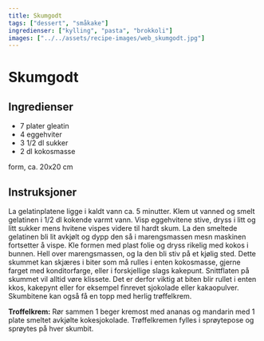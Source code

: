 ```yaml
---
title: Skumgodt
tags: ["dessert", "småkake"]
ingredienser: ["kylling", "pasta", "brokkoli"]
images: ["../../assets/recipe-images/web_skumgodt.jpg"]
---
```


# Skumgodt

## Ingredienser

- 7 plater gleatin
- 4 eggehviter
- 3 1/2 dl sukker
- 2 dl kokosmasse

form, ca. 20x20 cm

## Instruksjoner

La gelatinplatene ligge i kaldt vann ca. 5 minutter. Klem ut vanned og smelt gelatinen i 1/2 dl kokende varmt vann. Visp eggehvitene stive, dryss i litt og litt sukker mens hvitene vispes videre til hardt skum. La den smeltede gelatinen bli lit avkjølt og dypp den så i marengsmassen mesn maskinen fortsetter å vispe. Kle formen med plast folie og dryss rikelig med kokos i bunnen. Hell over marengsmassen, og la den bli stiv på et kjølig sted. Dette skummet kan skjæres i biter som må rulles i enten kokosmasse, gjerne farget med konditorfarge, eller i forskjellige slags kakepunt. Snittflaten på skummet vil alltid vøre klissete. Det er derfor viktig at biten blir rullet i enten kkos, kakepynt eller for eksempel finrevet sjokolade eller kakaopulver. Skumbitene kan også få en topp med herlig trøffelkrem.

**Troffelkrem:** Rør sammen 1 beger kremost med ananas og mandarin med 1 plate smeltet avkjølte kokesjokolade. Trøffelkremen fylles i sprøytepose og sprøytes på hver skumbit.

